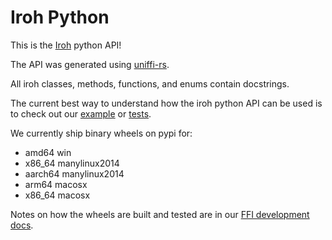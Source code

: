 # Iroh Python

This is the [Iroh](https://github.com/n0-computer/iroh) python API!

The API was generated using [uniffi-rs](https://github.com/mozilla/uniffi-rs).

All iroh classes, methods, functions, and enums contain docstrings.

The current best way to understand how the iroh python API can be used is to check out our 
[example](https://github.com/n0-computer/iroh-ffi/blob/main/python/main.py) or [tests](https://github.com/n0-computer/iroh-ffi/tree/main/python).

We currently ship binary wheels on pypi for:
- amd64 win
- x86_64 manylinux2014
- aarch64 manylinux2014
- arm64 macosx
- x86_64 macosx

Notes on how the wheels are built and tested are in our [FFI development docs](https://github.com/n0-computer/iroh-ffi/blob/main/DEVELOPERS.md#python).

